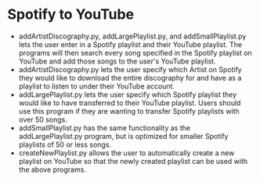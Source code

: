 # Spotify to YouTube
* addArtistDiscography.py, addLargePlaylist.py, and addSmallPlaylist.py lets the user enter in a Spotify playlist and their YouTube playlist. The programs will then search every song specified in the Spotify playlist on YouTube and add those songs to the user's YouTube playlist.
* addArtistDiscography.py lets the user specify which Artist on Spotify they would like to download the entire discography for and have as a playlist to listen to under their YouTube account.
* addLargePlaylist.py lets the user specify which Spotify playlist they would like to have transferred to their YouTube playlist. Users should use this program if they are wanting to transfer Spotify playlists with over 50 songs.
* addSmallPlaylist.py has the same functionality as the addLargePlaylist.py program, but is optimized for smaller Spotify playlists of 50 or less songs.
* createNewPlaylist.py allows the user to automatically create a new playlist on YouTube so that the newly created playlist can be used with the above programs.
